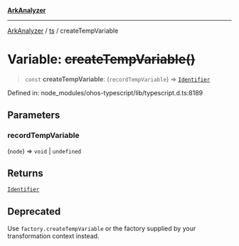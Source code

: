 [**ArkAnalyzer**](../../../../README.md)

***

[ArkAnalyzer](../../../../globals.md) / [ts](../README.md) / createTempVariable

# Variable: ~~createTempVariable()~~

> `const` **createTempVariable**: (`recordTempVariable`) => [`Identifier`](../interfaces/Identifier.md)

Defined in: node\_modules/ohos-typescript/lib/typescript.d.ts:8189

## Parameters

### recordTempVariable

(`node`) => `void` | `undefined`

## Returns

[`Identifier`](../interfaces/Identifier.md)

## Deprecated

Use `factory.createTempVariable` or the factory supplied by your transformation context instead.
